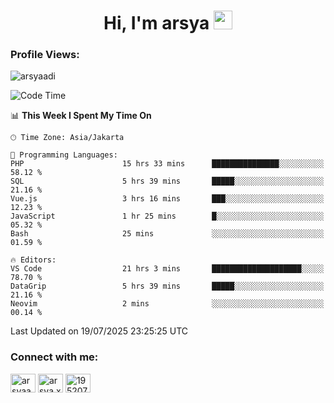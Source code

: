 <h1 align="center">Hi, I'm arsya 
  <img src="https://media.giphy.com/media/hvRJCLFzcasrR4ia7z/giphy.gif" width="30px"/>
</h1>

<p align="left"> <h3>Profile Views:</h3> <img src="https://komarev.com/ghpvc/?username=arsyaadi&label=Profile%20views&color=0e75b6&style=flat" alt="arsyaadi" /> </p>

<!--START_SECTION:waka-->
![Code Time](http://img.shields.io/badge/Code%20Time-4%2C244%20hrs%2052%20mins-blue)

📊 **This Week I Spent My Time On** 

```text
🕑︎ Time Zone: Asia/Jakarta

💬 Programming Languages: 
PHP                      15 hrs 33 mins      ███████████████░░░░░░░░░░   58.12 % 
SQL                      5 hrs 39 mins       █████░░░░░░░░░░░░░░░░░░░░   21.16 % 
Vue.js                   3 hrs 16 mins       ███░░░░░░░░░░░░░░░░░░░░░░   12.23 % 
JavaScript               1 hr 25 mins        █░░░░░░░░░░░░░░░░░░░░░░░░   05.32 % 
Bash                     25 mins             ░░░░░░░░░░░░░░░░░░░░░░░░░   01.59 % 

🔥 Editors: 
VS Code                  21 hrs 3 mins       ████████████████████░░░░░   78.70 % 
DataGrip                 5 hrs 39 mins       █████░░░░░░░░░░░░░░░░░░░░   21.16 % 
Neovim                   2 mins              ░░░░░░░░░░░░░░░░░░░░░░░░░   00.14 % 
```


 Last Updated on 19/07/2025 23:25:25 UTC
<!--END_SECTION:waka-->

<!-- - 📫 How to reach me **itsme@arsyaadi.software** -->


<h3 align="left">Connect with me:</h3>
<p align="left">
<a href="https://linkedin.com/in/arsyaadi" target="blank"><img align="center" src="https://raw.githubusercontent.com/rahuldkjain/github-profile-readme-generator/master/src/images/icons/Social/linked-in-alt.svg" alt="arsyaadi" height="30" width="40" /></a>
<a href="https://fb.com/arsya.xkz" target="blank"><img align="center" src="https://raw.githubusercontent.com/rahuldkjain/github-profile-readme-generator/master/src/images/icons/Social/facebook.svg" alt="arsya.xkz" height="30" width="40" /></a>
<a href="https://stackoverflow.com/users/19520749" target="blank"><img align="center" src="https://raw.githubusercontent.com/rahuldkjain/github-profile-readme-generator/master/src/images/icons/Social/stack-overflow.svg" alt="19520749" height="30" width="40" /></a>
</p>
